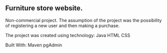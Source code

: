 ## Furniture store website.

Non-commercial project.
The assumption of the project was the possibility of registering a new user and then making a purchase. 

The project was created using technology:
Java 
HTML 
CSS 

Built With: 
Maven
pgAdmin